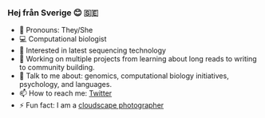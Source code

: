### Hej från Sverige 😊 🇸🇪

- 💜 Pronouns: They/She
- 💻 Computational biologist
- 🧬 Interested in latest sequencing technology
- 🤝 Working on multiple projects from learning about long reads to writing to community building. 
- 💬 Talk to me about: genomics, computational biology initiatives, psychology, and languages.
- 📫 How to reach me: [Twitter](https://twitter.com/_nazeefatima)
- ⚡ Fun fact: I am a [cloudscape photographer](https://www.flickr.com/photos/nazeefafatima/albums/72157630074604590)

